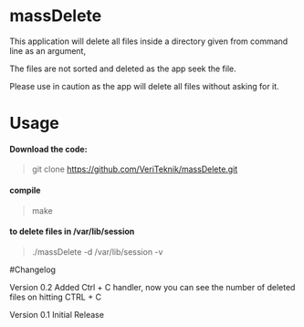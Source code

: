 # massDelete


This application will delete all files inside a directory given from command line as an argument,

The files are not sorted and deleted as the app seek the file.

Please use in caution as the app will delete all files without asking for it.

# Usage

#### Download the code:
>git clone https://github.com/VeriTeknik/massDelete.git

#### compile
>make
#### to delete files in /var/lib/session
>./massDelete -d /var/lib/session -v

#Changelog

Version 0.2
	Added Ctrl + C handler, now you can see the number of deleted files on hitting CTRL + C
	
Version 0.1
	Initial Release

